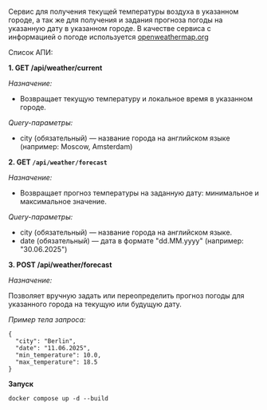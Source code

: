 Сервис для получения текущей температуры воздуха в указанном городе,
а так же для получения и задания прогноза погоды на указанную дату в указанном городе. 
В качестве сервиса с информацией о погоде используется [openweathermap.org](openweathermap.org)

Список АПИ:

**1. GET /api/weather/current**

*Назначение:*

- Возвращает текущую температуру и локальное время в указанном городе.

*Query-параметры:*
 - city (обязательный) — название города на английском языке (например: Moscow, Amsterdam)

**2. GET `/api/weather/forecast`**

*Назначение:*

- Возвращает прогноз температуры на заданную дату: минимальное и максимальное значение.

*Query-параметры:*

- city (обязательный) — название города на английском языке.
- date (обязательный) — дата в формате "dd.MM.yyyy" (например: "30.06.2025")

**3. POST /api/weather/forecast**

*Назначение:*

Позволяет вручную задать или переопределить прогноз погоды для указанного города на текущую или будущую дату.

*Пример тела запроса:*

```
{
  "city": "Berlin",
  "date": "11.06.2025",
  "min_temperature": 10.0,
  "max_temperature": 18.5
}
```

**Запуск**

```
docker compose up -d --build
```
